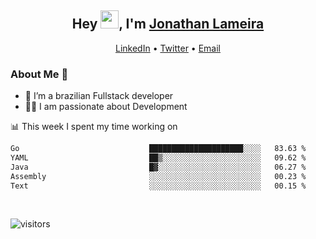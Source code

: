 <h2 align="center">Hey <img src="https://github.com/TheDudeThatCode/TheDudeThatCode/blob/master/Assets/Hi.gif" width="29">, I'm <a href="https://www.linkedin.com/in/jonathanlameira/">Jonathan Lameira</a></h2>
<p align="center">
  <a href="https://www.linkedin.com/in/jonathanlameira/">LinkedIn</a> •
  <a href="https://twitter.com/jlameira">Twitter</a> •
  <a href="mailto:jlameira@gmail.com">Email</a>
</p>

### About Me 🚀
- 🌱  I’m a brazilian Fullstack developer</br>
- 👨‍💻  I am passionate about Development</br>

<!-- ![Jonathan Lameira github stats](https://github-readme-stats.vercel.app/api?username=jlameirameli&show_icons=true&hide_border=true)&nbsp;&nbsp; -->

📊 This week I spent my time working on
<!--START_SECTION:waka-->

```txt
Go                             █████████████████████░░░░   83.63 %
YAML                           ██▒░░░░░░░░░░░░░░░░░░░░░░   09.62 %
Java                           █▓░░░░░░░░░░░░░░░░░░░░░░░   06.27 %
Assembly                       ░░░░░░░░░░░░░░░░░░░░░░░░░   00.23 %
Text                           ░░░░░░░░░░░░░░░░░░░░░░░░░   00.15 %
```

<!--END_SECTION:waka-->

<br />

![visitors](https://visitor-badge.laobi.icu/badge?page_id=jlameira.jlameira)
